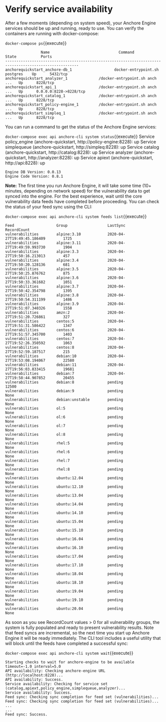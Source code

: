 # Verify service availability

After a few moments (depending on system speed), your Anchore Engine services should be up and running, ready to use. You can verify the containers are running with docker-compose:

`docker-compose ps`{{execute}}
    
                    Name                               Command                        State           Ports
    -------------------------------------------------------------------------------------------------------
    anchorequickstart_anchore-db_1                   docker-entrypoint.sh postgres    Up      5432/tcp
    anchorequickstart_analyzer_1              /docker-entrypoint.sh anch ...   Up      8228/tcp
    anchorequickstart_api_1                   /docker-entrypoint.sh anch ...   Up      0.0.0.0:8228->8228/tcp
    anchorequickstart_catalog_1               /docker-entrypoint.sh anch ...   Up      8228/tcp
    anchorequickstart_policy-engine_1         /docker-entrypoint.sh anch ...   Up      8228/tcp
    anchorequickstart_simpleq_1               /docker-entrypoint.sh anch ...   Up      8228/tcp
    
You can run a command to get the status of the Anchore Engine services:

`docker-compose exec api anchore-cli system status`{{execute}}
    Service policy_engine (anchore-quickstart, http://policy-engine:8228): up
    Service simplequeue (anchore-quickstart, http://simpleq:8228): up
    Service catalog (anchore-quickstart, http://catalog:8228): up
    Service analyzer (anchore-quickstart, http://analyzer:8228): up
    Service apiext (anchore-quickstart, http://api:8228): up

    Engine DB Version: 0.0.13
    Engine Code Version: 0.8.1

**Note:** The first time you run Anchore Engine, it will take some time (10+ minutes, depending on network speed) for the vulnerability data to get synced into the engine. For the best experience, wait until the core vulnerability data feeds have completed before proceeding. You can check the status of your feed sync using the CLI:

`docker-compose exec api anchore-cli system feeds list`{{execute}}

    Feed                   Group                  LastSync                          RecordCount        
    vulnerabilities        alpine:3.10            2020-04-27T19:49:45.186409        1725               
    vulnerabilities        alpine:3.11            2020-04-27T19:49:59.993730        1904               
    vulnerabilities        alpine:3.3             2020-04-27T19:50:16.213013        457                
    vulnerabilities        alpine:3.4             2020-04-27T19:50:20.128136        681                
    vulnerabilities        alpine:3.5             2020-04-27T19:50:25.876762        875                
    vulnerabilities        alpine:3.6             2020-04-27T19:50:33.361682        1051               
    vulnerabilities        alpine:3.7             2020-04-27T19:50:42.354798        1395               
    vulnerabilities        alpine:3.8             2020-04-27T19:50:54.311199        1486               
    vulnerabilities        alpine:3.9             2020-04-27T19:51:07.340326        1558               
    vulnerabilities        amzn:2                 2020-04-27T19:51:20.726861        327                
    vulnerabilities        centos:5               2020-04-27T19:51:31.586422        1347               
    vulnerabilities        centos:6               2020-04-27T19:51:57.345700        1403               
    vulnerabilities        centos:7               2020-04-27T19:52:26.350592        1063               
    vulnerabilities        centos:8               2020-04-27T19:52:59.187517        215                
    vulnerabilities        debian:10              2020-04-27T19:53:08.194067        22580              
    vulnerabilities        debian:11              2020-04-27T19:56:03.833415        19681              
    vulnerabilities        debian:7               2020-04-27T19:58:44.907852        20455              
    vulnerabilities        debian:8               pending                           12500              
    vulnerabilities        debian:9               pending                           None               
    vulnerabilities        debian:unstable        pending                           None               
    vulnerabilities        ol:5                   pending                           None               
    vulnerabilities        ol:6                   pending                           None               
    vulnerabilities        ol:7                   pending                           None               
    vulnerabilities        ol:8                   pending                           None               
    vulnerabilities        rhel:5                 pending                           None               
    vulnerabilities        rhel:6                 pending                           None               
    vulnerabilities        rhel:7                 pending                           None               
    vulnerabilities        rhel:8                 pending                           None               
    vulnerabilities        ubuntu:12.04           pending                           None               
    vulnerabilities        ubuntu:12.10           pending                           None               
    vulnerabilities        ubuntu:13.04           pending                           None               
    vulnerabilities        ubuntu:14.04           pending                           None               
    vulnerabilities        ubuntu:14.10           pending                           None               
    vulnerabilities        ubuntu:15.04           pending                           None               
    vulnerabilities        ubuntu:15.10           pending                           None               
    vulnerabilities        ubuntu:16.04           pending                           None               
    vulnerabilities        ubuntu:16.10           pending                           None               
    vulnerabilities        ubuntu:17.04           pending                           None               
    vulnerabilities        ubuntu:17.10           pending                           None               
    vulnerabilities        ubuntu:18.04           pending                           None               
    vulnerabilities        ubuntu:18.10           pending                           None               
    vulnerabilities        ubuntu:19.04           pending                           None               
    vulnerabilities        ubuntu:19.10           pending                           None               
    vulnerabilities        ubuntu:20.04           pending                           None

As soon as you see RecordCount values > 0 for all vulnerability groups, the system is fully populated and ready to present vulnerability results. Note that feed syncs are incremental, so the next time you start up Anchore Engine it will be ready immediately. The CLI tool includes a useful utility that will block until the feeds have completed a successful sync:

`docker-compose exec api anchore-cli system wait`{{execute}}

    Starting checks to wait for anchore-engine to be available timeout=-1.0 interval=5.0
    API availability: Checking anchore-engine URL (http://localhost:8228)...
    API availability: Success.
    Service availability: Checking for service set (catalog,apiext,policy_engine,simplequeue,analyzer)...
    Service availability: Success.
    Feed sync: Checking sync completion for feed set (vulnerabilities)...
    Feed sync: Checking sync completion for feed set (vulnerabilities)...
    ...
    ...
    Feed sync: Success.

